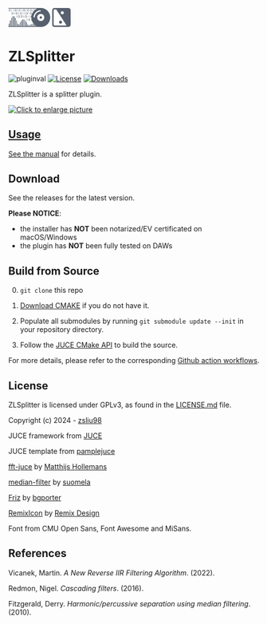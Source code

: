 <p float="left">
  <img src="docs/zlaudio.svg" width="16.6%" />
  <img src="docs/logo.svg" width="7.5%" />
</p>

# ZLSplitter
![pluginval](<https://github.com/ZL-Audio/ZLSplitter/actions/workflows/cmake_full_test.yml/badge.svg?branch=main>)
[![License](https://img.shields.io/badge/License-GPL3-blue.svg)](https://opensource.org/licenses/GPL-3.0)
[![Downloads](https://img.shields.io/github/downloads/ZL-Audio/ZLSplitter/total)](https://somsubhra.github.io/github-release-stats/?username=ZL-Audio&repository=ZLSplitter&page=1&per_page=30)

ZLSplitter is a splitter plugin.

<a href=""><img src="https://drive.google.com/uc?export=view&id=1tIUlmsWHyQXsIKHtnVANe4cnloAgyXp5" style="width: 280px; max-width: 100%; height: auto" title="Click to enlarge picture" />
 
## Usage

See the [manual](https://zl-audio.github.io/plugins/zlsplitter/) for details.

## Download

See the releases for the latest version. 

**Please NOTICE**:
- the installer has **NOT** been notarized/EV certificated on macOS/Windows
- the plugin has **NOT** been fully tested on DAWs

## Build from Source

0. `git clone` this repo

1. [Download CMAKE](https://cmake.org/download/) if you do not have it.

2. Populate all submodules by running `git submodule update --init` in your repository directory.

3. Follow the [JUCE CMake API](https://github.com/juce-framework/JUCE/blob/master/docs/CMake%20API.md) to build the source.

For more details, please refer to the corresponding [Github action workflows](.github/workflows/cmake_release.yml).

## License

ZLSplitter is licensed under GPLv3, as found in the [LICENSE.md](LICENSE.md) file.

Copyright (c) 2024 - [zsliu98](https://github.com/zsliu98)

JUCE framework from [JUCE](https://github.com/juce-framework/JUCE)

JUCE template from [pamplejuce](https://github.com/sudara/pamplejuce)

[fft-juce](https://github.com/hollance/fft-juce) by [
Matthijs Hollemans](https://github.com/hollance)

[median-filter](https://github.com/suomela/median-filter) by [suomela](https://github.com/suomela)

[Friz](https://github.com/bgporter/animator) by [bgporter](https://github.com/bgporter)

[RemixIcon](https://github.com/Remix-Design/RemixIcon) by [Remix Design](https://github.com/Remix-Design)

Font from CMU Open Sans, Font Awesome and MiSans.

## References

Vicanek, Martin. *A New Reverse IIR Filtering Algorithm*. (2022).

Redmon, Nigel. *Cascading filters*. (2016).

Fitzgerald, Derry. *Harmonic/percussive separation using median filtering*. (2010).
